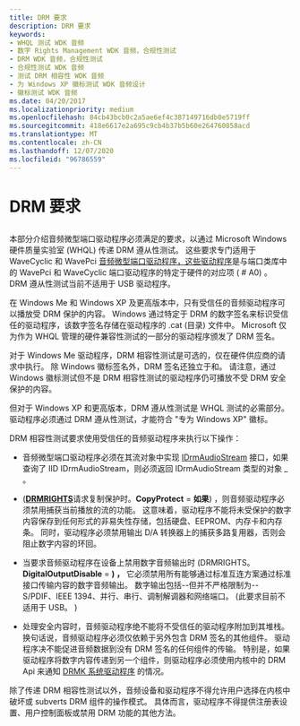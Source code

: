 ```yaml
---
title: DRM 要求
description: DRM 要求
keywords:
- WHQL 测试 WDK 音频
- 数字 Rights Management WDK 音频，合规性测试
- DRM WDK 音频，合规性测试
- 合规性测试 WDK 音频
- 测试 DRM 相容性 WDK 音频
- 为 Windows XP 徽标测试 WDK 音频设计
- 徽标测试 WDK 音频
ms.date: 04/20/2017
ms.localizationpriority: medium
ms.openlocfilehash: 84cb43bcb0c2a5ae6ef4c387149716db0e5719ff
ms.sourcegitcommit: 418e6617e2a695c9cb4b37b5b60e264760858acd
ms.translationtype: MT
ms.contentlocale: zh-CN
ms.lasthandoff: 12/07/2020
ms.locfileid: "96786559"
---
```

# <a name="drm-requirements"></a>DRM 要求


## <span id="drm_requirements"></span><span id="DRM_REQUIREMENTS"></span>


本部分介绍音频微型端口驱动程序必须满足的要求，以通过 Microsoft Windows 硬件质量实验室 (WHQL) 传递 DRM 遵从性测试。 这些要求专门适用于 WaveCyclic 和 WavePci [音频微型端口驱动程序，这些驱动程序](audio-miniport-drivers.md)是与端口类库中的 WavePci 和 WaveCyclic 端口驱动程序的特定于硬件的对应项 ( # A0) 。 DRM 遵从性测试当前不适用于 USB 驱动程序。

在 Windows Me 和 Windows XP 及更高版本中，只有受信任的音频驱动程序可以播放受 DRM 保护的内容。 Windows 通过特定于 DRM 的数字签名来标识受信任的驱动程序，该数字签名存储在驱动程序的 .cat (目录) 文件中。 Microsoft 仅为作为 WHQL 管理的硬件兼容性测试的一部分的驱动程序颁发了 DRM 签名。

对于 Windows Me 驱动程序，DRM 相容性测试是可选的，仅在硬件供应商的请求中执行。 除 Windows 徽标签名外，DRM 签名还独立于和。 请注意，通过 Windows 徽标测试但不是 DRM 相容性测试的驱动程序仍可播放不受 DRM 安全保护的内容。

但对于 Windows XP 和更高版本，DRM 遵从性测试是 WHQL 测试的必需部分。 驱动程序必须通过 DRM 遵从性测试，才能符合 "专为 Windows XP" 徽标。

DRM 相容性测试要求使用受信任的音频驱动程序来执行以下操作：

-   音频微型端口驱动程序必须在其流对象中实现 [IDrmAudioStream](/windows-hardware/drivers/ddi/drmk/nn-drmk-idrmaudiostream) 接口，如果查询了 IID IDrmAudioStream，则必须返回 IDrmAudioStream 类型的对象 \_ 。

-    ([**DRMRIGHTS**](/windows-hardware/drivers/ddi/drmk/ns-drmk-tagdrmrights)请求复制保护时。**CopyProtect**  = **如果**) ，则音频驱动程序必须禁用捕获当前播放的流的功能。 这意味着，驱动程序不能将未受保护的数字内容保存到任何形式的非易失性存储，包括硬盘、EEPROM、内存卡和内存条。 同时，驱动程序必须禁用输出 D/A 转换器上的捕获多路复用器，否则会阻止数字内容的环回。

-   当要求音频驱动程序在设备上禁用数字音频输出时 (DRMRIGHTS。**DigitalOutputDisable**  = **) ，** 它必须禁用所有能够通过标准互连方案通过标准接口传输内容的数字音频输出。 数字输出包括--但并不严格限制为--S/PDIF、IEEE 1394、并行、串行、调制解调器和网络端口。  (此要求目前不适用于 USB。 ) 

-   处理安全内容时，音频驱动程序绝不能将不受信任的驱动程序附加到其堆栈。 换句话说，音频驱动程序必须仅依赖于另外包含 DRM 签名的其他组件。 驱动程序决不能促进音频数据到没有 DRM 签名的任何组件的传输。 特别是，如果驱动程序将数字内容传递到另一个组件，则驱动程序必须使用内核中的 DRM Api 来通知 [DRMK 系统驱动程序](kernel-mode-wdm-audio-components.md#drmk_system_driver) 的情况。

除了传递 DRM 相容性测试以外，音频设备和驱动程序不得允许用户选择在内核中破坏或 subverts DRM 组件的操作模式。 具体而言，驱动程序不得提供注册表设置、用户控制面板或禁用 DRM 功能的其他方法。

 

